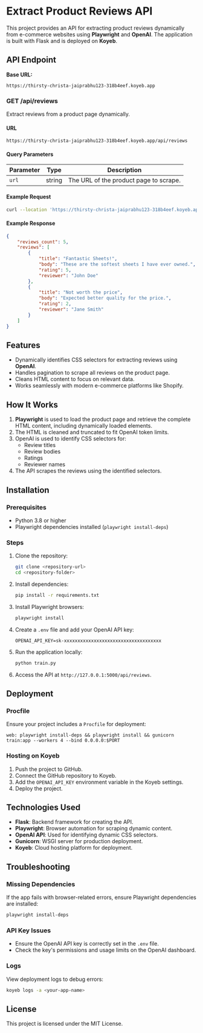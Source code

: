 # Extract Product Reviews API

This project provides an API for extracting product reviews dynamically from e-commerce websites using **Playwright** and **OpenAI**. The application is built with Flask and is deployed on **Koyeb**.

## API Endpoint

**Base URL:**
```
https://thirsty-christa-jaiprabhu123-318b4eef.koyeb.app
```

### **GET /api/reviews**
Extract reviews from a product page dynamically.

#### **URL**
```
https://thirsty-christa-jaiprabhu123-318b4eef.koyeb.app/api/reviews
```

#### **Query Parameters**
| Parameter | Type   | Description                            |
|-----------|--------|----------------------------------------|
| `url`     | string | The URL of the product page to scrape. |

#### **Example Request**
```bash
curl --location 'https://thirsty-christa-jaiprabhu123-318b4eef.koyeb.app/api/reviews?url=https%3A%2F%2Fbhumi.com.au%2Fproducts%2Fsateen-sheet-set-orion-blue'
```

#### **Example Response**
```json
{
    "reviews_count": 5,
    "reviews": [
        {
            "title": "Fantastic Sheets!",
            "body": "These are the softest sheets I have ever owned.",
            "rating": 5,
            "reviewer": "John Doe"
        },
        {
            "title": "Not worth the price",
            "body": "Expected better quality for the price.",
            "rating": 2,
            "reviewer": "Jane Smith"
        }
    ]
}
```

## Features
- Dynamically identifies CSS selectors for extracting reviews using **OpenAI**.
- Handles pagination to scrape all reviews on the product page.
- Cleans HTML content to focus on relevant data.
- Works seamlessly with modern e-commerce platforms like Shopify.

## How It Works
1. **Playwright** is used to load the product page and retrieve the complete HTML content, including dynamically loaded elements.
2. The HTML is cleaned and truncated to fit OpenAI token limits.
3. OpenAI is used to identify CSS selectors for:
   - Review titles
   - Review bodies
   - Ratings
   - Reviewer names
4. The API scrapes the reviews using the identified selectors.

## Installation

### Prerequisites
- Python 3.8 or higher
- Playwright dependencies installed (`playwright install-deps`)

### Steps
1. Clone the repository:
   ```bash
   git clone <repository-url>
   cd <repository-folder>
   ```

2. Install dependencies:
   ```bash
   pip install -r requirements.txt
   ```

3. Install Playwright browsers:
   ```bash
   playwright install
   ```

4. Create a `.env` file and add your OpenAI API key:
   ```plaintext
   OPENAI_API_KEY=sk-xxxxxxxxxxxxxxxxxxxxxxxxxxxxxxxxxxxx
   ```

5. Run the application locally:
   ```bash
   python train.py
   ```

6. Access the API at `http://127.0.0.1:5000/api/reviews`.

## Deployment

### Procfile
Ensure your project includes a `Procfile` for deployment:
```plaintext
web: playwright install-deps && playwright install && gunicorn train:app --workers 4 --bind 0.0.0.0:$PORT
```

### Hosting on Koyeb
1. Push the project to GitHub.
2. Connect the GitHub repository to Koyeb.
3. Add the `OPENAI_API_KEY` environment variable in the Koyeb settings.
4. Deploy the project.

## Technologies Used
- **Flask**: Backend framework for creating the API.
- **Playwright**: Browser automation for scraping dynamic content.
- **OpenAI API**: Used for identifying dynamic CSS selectors.
- **Gunicorn**: WSGI server for production deployment.
- **Koyeb**: Cloud hosting platform for deployment.

## Troubleshooting

### Missing Dependencies
If the app fails with browser-related errors, ensure Playwright dependencies are installed:
```bash
playwright install-deps
```

### API Key Issues
- Ensure the OpenAI API key is correctly set in the `.env` file.
- Check the key's permissions and usage limits on the OpenAI dashboard.

### Logs
View deployment logs to debug errors:
```bash
koyeb logs -a <your-app-name>
```

## License
This project is licensed under the MIT License.



